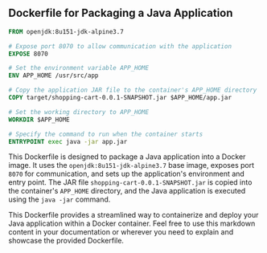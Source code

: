 ## Dockerfile for Packaging a Java Application

```Dockerfile
FROM openjdk:8u151-jdk-alpine3.7

# Expose port 8070 to allow communication with the application
EXPOSE 8070

# Set the environment variable APP_HOME
ENV APP_HOME /usr/src/app

# Copy the application JAR file to the container's APP_HOME directory
COPY target/shopping-cart-0.0.1-SNAPSHOT.jar $APP_HOME/app.jar

# Set the working directory to APP_HOME
WORKDIR $APP_HOME

# Specify the command to run when the container starts
ENTRYPOINT exec java -jar app.jar
```

This Dockerfile is designed to package a Java application into a Docker image. It uses the `openjdk:8u151-jdk-alpine3.7` base image, exposes port `8070` for communication, and sets up the application's environment and entry point. The JAR file `shopping-cart-0.0.1-SNAPSHOT.jar` is copied into the container's `APP_HOME` directory, and the Java application is executed using the `java -jar` command.

This Dockerfile provides a streamlined way to containerize and deploy your Java application within a Docker container.
Feel free to use this markdown content in your documentation or wherever you need to explain and showcase the provided Dockerfile.
